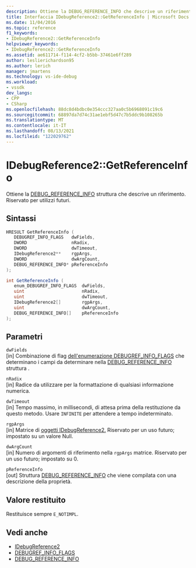 ```yaml
---
description: Ottiene la DEBUG_REFERENCE_INFO che descrive un riferimento.
title: Interfaccia IDebugReference2::GetReferenceInfo | Microsoft Docs
ms.date: 11/04/2016
ms.topic: reference
f1_keywords:
- IDebugReference2::GetReferenceInfo
helpviewer_keywords:
- IDebugReference2::GetReferenceInfo
ms.assetid: ae611714-f114-4cf2-b5bb-37461e6ff289
author: leslierichardson95
ms.author: lerich
manager: jmartens
ms.technology: vs-ide-debug
ms.workload:
- vssdk
dev_langs:
- CPP
- CSharp
ms.openlocfilehash: 88dc8d4bdbc0e354ccc327aa0c5b6968091c19c6
ms.sourcegitcommit: 68897da7d74c31ae1ebf5d47c7b5ddc9b108265b
ms.translationtype: MT
ms.contentlocale: it-IT
ms.lasthandoff: 08/13/2021
ms.locfileid: "122029762"
---
```

# <a name="idebugreference2getreferenceinfo"></a>IDebugReference2::GetReferenceInfo
Ottiene la [DEBUG_REFERENCE_INFO](../../../extensibility/debugger/reference/debug-reference-info.md) struttura che descrive un riferimento. Riservato per utilizzi futuri.

## <a name="syntax"></a>Sintassi

```cpp
HRESULT GetReferenceInfo ( 
   DEBUGREF_INFO_FLAGS   dwFields,
   DWORD                 nRadix,
   DWORD                 dwTimeout,
   IDebugReference2**    rgpArgs,
   DWORD                 dwArgCount,
   DEBUG_REFERENCE_INFO* pReferenceInfo
);
```

```csharp
int GetReferenceInfo ( 
   enum_DEBUGREF_INFO_FLAGS  dwFields,
   uint                      nRadix,
   uint                      dwTimeout,
   IDebugReference2[]        rgpArgs,
   uint                      dwArgCount,
   DEBUG_REFERENCE_INFO[]    pReferenceInfo
);
```

## <a name="parameters"></a>Parametri
`dwFields`\
[in] Combinazione di flag [dell'enumerazione DEBUGREF_INFO_FLAGS](../../../extensibility/debugger/reference/debugref-info-flags.md) che determinano i campi da determinare nella [DEBUG_REFERENCE_INFO](../../../extensibility/debugger/reference/debug-reference-info.md) struttura .

`nRadix`\
[in] Radice da utilizzare per la formattazione di qualsiasi informazione numerica.

`dwTimeout`\
[in] Tempo massimo, in millisecondi, di attesa prima della restituzione da questo metodo. Usare `INFINITE` per attendere a tempo indeterminato.

`rgpArgs`\
[in] Matrice di [oggetti IDebugReference2.](../../../extensibility/debugger/reference/idebugreference2.md) Riservato per un uso futuro; impostato su un valore Null.

`dwArgCount`\
[in] Numero di argomenti di riferimento nella `rgpArgs` matrice. Riservato per un uso futuro; impostato su 0.

`pReferenceInfo`\
[out] Struttura [DEBUG_REFERENCE_INFO](../../../extensibility/debugger/reference/debug-reference-info.md) che viene compilata con una descrizione della proprietà.

## <a name="return-value"></a>Valore restituito
 Restituisce sempre `E_NOTIMPL`.

## <a name="see-also"></a>Vedi anche
- [IDebugReference2](../../../extensibility/debugger/reference/idebugreference2.md)
- [DEBUGREF_INFO_FLAGS](../../../extensibility/debugger/reference/debugref-info-flags.md)
- [DEBUG_REFERENCE_INFO](../../../extensibility/debugger/reference/debug-reference-info.md)
